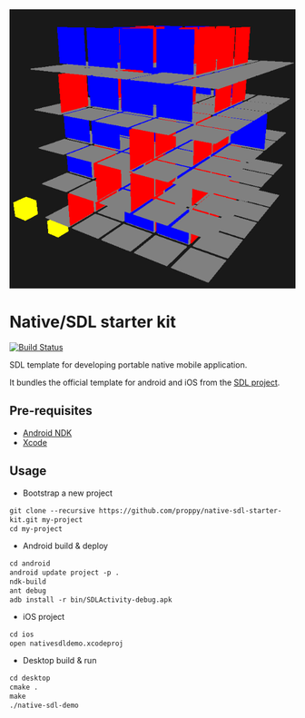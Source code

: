 <img src="screenshots/Screenshot_20200918_192726.png">

# Native/SDL starter kit

[![Build Status](https://travis-ci.org/proppy/native-sdl-starter-kit.svg?branch=master)](https://travis-ci.org/proppy/native-sdl-starter-kit)

SDL template for developing portable native mobile application.

It bundles the official template for android and iOS from the [SDL project](https://www.libsdl.org/).

## Pre-requisites

- [Android NDK](https://developer.android.com/tools/sdk/ndk/index.html)
- [Xcode](https://developer.apple.com/xcode/)

## Usage

- Bootstrap a new project
```
git clone --recursive https://github.com/proppy/native-sdl-starter-kit.git my-project
cd my-project
```

- Android build & deploy
```
cd android
android update project -p .
ndk-build
ant debug
adb install -r bin/SDLActivity-debug.apk
```

- iOS project
```
cd ios
open nativesdldemo.xcodeproj
```

- Desktop build & run
```
cd desktop
cmake .
make
./native-sdl-demo
```

